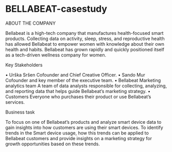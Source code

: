 # BELLABEAT-casestudy

ABOUT THE COMPANY

Bellabeat is a high-tech company that manufactures health-focused smart products. Collecting data on activity, sleep, stress, and reproductive health has allowed Bellabeat to empower women with knowledge about their own health and habits. Bellabeat has grown rapidly and quickly positioned itself as a tech-driven wellness company for women.

 Key Stakeholders

• Urška Sršen Cofounder and Chief Creative Officer.
• Sando Mur Cofounder and key member of the executive team.
• Bellabeat Marketing analytics team A team of data analysts responsible for collecting, analyzing, and reporting data that helps guide Bellabeat’s marketing strategy.
• Customers Everyone who purchases their product or use Bellabeat’s services.

Business task

To focus on one of Bellabeat’s products and analyze smart device data to gain insights into how customers are using their smart devices. To identify trends in the Smart device usage, how this trends can be applied to Bellabeat customers and provide insights on a marketing strategy for growth opportunities based on these trends.
